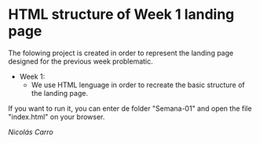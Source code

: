 # HTML structure of Week 1 landing page

The folowing project is created in order to represent the landing page designed for the previous week problematic.



* Week 1:
  * We use HTML lenguage in order to recreate the basic structure of the landing page.

If you want to run it, you can enter de folder "Semana-01" and open the file "index.html" on your browser.


_Nicolás Carro_